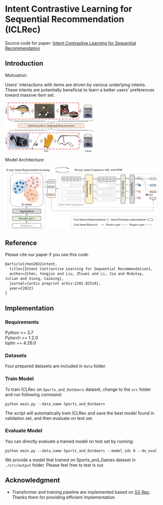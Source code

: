 # Intent Contrastive Learning for Sequential Recommendation (ICLRec)

Source code for paper: [Intent Contrastive Learning for Sequential Recommendation](https://arxiv.org/pdf/2202.02519.pdf)

## Introduction

Motivation: 

Users' interactions with items are driven by various underlying intents. These intents are potentially beneficial to learn a better users' preferences toward massive item set.

<img src="./img/motivation_sports.png" width="300">

Model Architecture:

<img src="./img/model.png" width="800">

## Reference

Please cite our paper if you use this code.

```
@article{chen2022intent,
  title={Intent Contrastive Learning for Sequential Recommendation},
  author={Chen, Yongjun and Liu, Zhiwei and Li, Jia and McAuley, Julian and Xiong, Caiming},
  journal={arXiv preprint arXiv:2202.02519},
  year={2022}
}
```

## Implementation
### Requirements

Python >= 3.7  
Pytorch >= 1.2.0  
tqdm == 4.26.0

### Datasets

Four prepared datasets are included in `data` folder.

### Train Model

To train ICLRec on `Sports_and_Outdoors` dataset, change to the `src` folder and run following command: 

```
python main.py --data_name Sports_and_Outdoors
```

The script will automatically train ICLRec and save the best model found in validation set, and then evaluate on test set.


### Evaluate Model

You can directly evaluate a trained model on test set by running:

```
python main.py --data_name Sports_and_Outdoors --model_idx 0 --do_eval
```

We provide a model that trained on Sports_and_Games dataset in `./src/output` folder. Please feel free to test is out.

## Acknowledgment
 - Transformer and training pipeline are implemented based on [S3-Rec](https://github.com/RUCAIBox/CIKM2020-S3Rec). Thanks them for providing efficient implementation.

